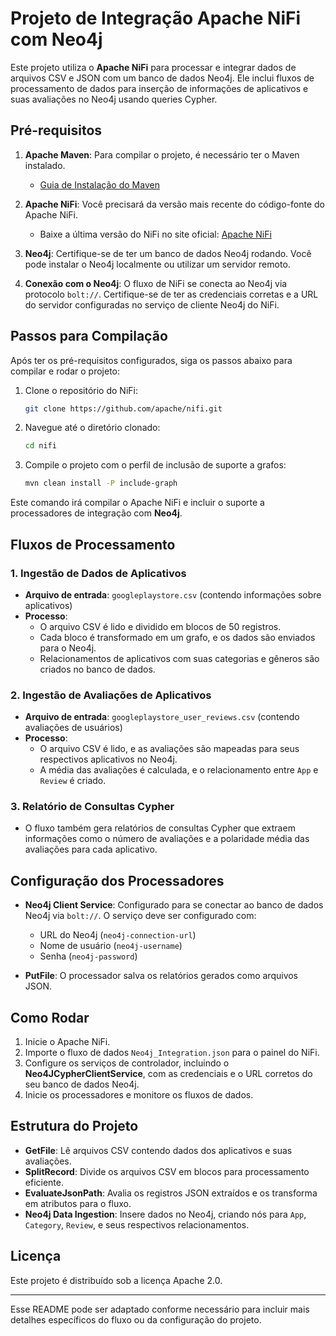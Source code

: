 # Projeto de Integração Apache NiFi com Neo4j

Este projeto utiliza o **Apache NiFi** para processar e integrar dados de arquivos CSV e JSON com um banco de dados Neo4j. Ele inclui fluxos de processamento de dados para inserção de informações de aplicativos e suas avaliações no Neo4j usando queries Cypher.

## Pré-requisitos

1. **Apache Maven**: Para compilar o projeto, é necessário ter o Maven instalado.
   - [Guia de Instalação do Maven](https://maven.apache.org/install.html)

2. **Apache NiFi**: Você precisará da versão mais recente do código-fonte do Apache NiFi.
   - Baixe a última versão do NiFi no site oficial: [Apache NiFi](https://nifi.apache.org/download.html)

3. **Neo4j**: Certifique-se de ter um banco de dados Neo4j rodando. Você pode instalar o Neo4j localmente ou utilizar um servidor remoto.

4. **Conexão com o Neo4j**: O fluxo de NiFi se conecta ao Neo4j via protocolo `bolt://`. Certifique-se de ter as credenciais corretas e a URL do servidor configuradas no serviço de cliente Neo4j do NiFi.

## Passos para Compilação

Após ter os pré-requisitos configurados, siga os passos abaixo para compilar e rodar o projeto:

1. Clone o repositório do NiFi:
   ```bash
   git clone https://github.com/apache/nifi.git
   ```

2. Navegue até o diretório clonado:
   ```bash
   cd nifi
   ```

3. Compile o projeto com o perfil de inclusão de suporte a grafos:
   ```bash
   mvn clean install -P include-graph
   ```

Este comando irá compilar o Apache NiFi e incluir o suporte a processadores de integração com **Neo4j**.

## Fluxos de Processamento

### 1. **Ingestão de Dados de Aplicativos**

- **Arquivo de entrada**: `googleplaystore.csv` (contendo informações sobre aplicativos)
- **Processo**:
  - O arquivo CSV é lido e dividido em blocos de 50 registros.
  - Cada bloco é transformado em um grafo, e os dados são enviados para o Neo4j.
  - Relacionamentos de aplicativos com suas categorias e gêneros são criados no banco de dados.

### 2. **Ingestão de Avaliações de Aplicativos**

- **Arquivo de entrada**: `googleplaystore_user_reviews.csv` (contendo avaliações de usuários)
- **Processo**:
  - O arquivo CSV é lido, e as avaliações são mapeadas para seus respectivos aplicativos no Neo4j.
  - A média das avaliações é calculada, e o relacionamento entre `App` e `Review` é criado.

### 3. **Relatório de Consultas Cypher**

- O fluxo também gera relatórios de consultas Cypher que extraem informações como o número de avaliações e a polaridade média das avaliações para cada aplicativo.

## Configuração dos Processadores

- **Neo4j Client Service**: Configurado para se conectar ao banco de dados Neo4j via `bolt://`. O serviço deve ser configurado com:
  - URL do Neo4j (`neo4j-connection-url`)
  - Nome de usuário (`neo4j-username`)
  - Senha (`neo4j-password`)

- **PutFile**: O processador salva os relatórios gerados como arquivos JSON.

## Como Rodar

1. Inicie o Apache NiFi.
2. Importe o fluxo de dados `Neo4j_Integration.json` para o painel do NiFi.
3. Configure os serviços de controlador, incluindo o **Neo4JCypherClientService**, com as credenciais e o URL corretos do seu banco de dados Neo4j.
4. Inicie os processadores e monitore os fluxos de dados.

## Estrutura do Projeto

- **GetFile**: Lê arquivos CSV contendo dados dos aplicativos e suas avaliações.
- **SplitRecord**: Divide os arquivos CSV em blocos para processamento eficiente.
- **EvaluateJsonPath**: Avalia os registros JSON extraídos e os transforma em atributos para o fluxo.
- **Neo4j Data Ingestion**: Insere dados no Neo4j, criando nós para `App`, `Category`, `Review`, e seus respectivos relacionamentos.

## Licença

Este projeto é distribuído sob a licença Apache 2.0.

---

Esse README pode ser adaptado conforme necessário para incluir mais detalhes específicos do fluxo ou da configuração do projeto.